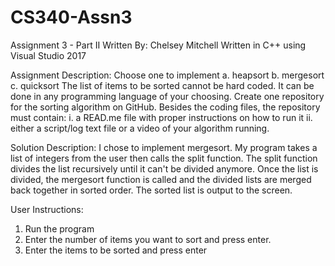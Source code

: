 # CS340-Assn3
Assignment 3 - Part II
Written By: Chelsey Mitchell
Written in C++ using Visual Studio 2017

Assignment Description:
Choose one to implement
a. heapsort
b. mergesort
c. quicksort
The list of items to be sorted cannot be hard coded.
It can be done in any programming language of your choosing.
Create one repository for the sorting algorithm on GitHub. Besides the coding files,
the repository must contain:
i. a READ.me file with proper instructions on how to run it
ii. either a script/log text file or a video of your algorithm running.

Solution Description:
I chose to implement mergesort. My program takes a list of integers from the user then calls the split function.  The split function divides the list recursively until it can't be divided anymore.  Once the list is divided, the mergesort function is called and the divided lists are merged back together in sorted order.  The sorted list is output to the screen. 

User Instructions: 
1. Run the program
2. Enter the number of items you want to sort and press enter. 
3. Enter the items to be sorted and press enter
